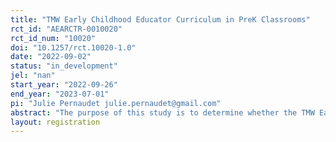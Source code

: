```yaml
---
title: "TMW Early Childhood Educator Curriculum in PreK Classrooms"
rct_id: "AEARCTR-0010020"
rct_id_num: "10020"
doi: "10.1257/rct.10020-1.0"
date: "2022-09-02"
status: "in_development"
jel: "nan"
start_year: "2022-09-26"
end_year: "2023-07-01"
pi: "Julie Pernaudet julie.pernaudet@gmail.com"
abstract: "The purpose of this study is to determine whether the TMW Early Childhood Educator professional development course (TMW-ECE) can improve preschool teachers’ knowledge and classroom practices, and whether those improvements impact school readiness outcomes of the children in those classrooms. We will also measure potential spillover effects on the knowledge and behaviors of the parents whose children are in classrooms of teachers who have received the intervention."
layout: registration
---
```


